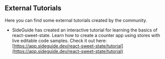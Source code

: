 ## External Tutorials

Here you can find some external tutorials created by the community.

- SideGuide has created an interactive tutorial for learning the basics of react-sweet-state.
Learn how to create a counter app using stores with live editable code samples. Check it out here:
[https://app.sideguide.dev/react-sweet-state/tutorial](https://app.sideguide.dev/react-sweet-state/tutorial)
